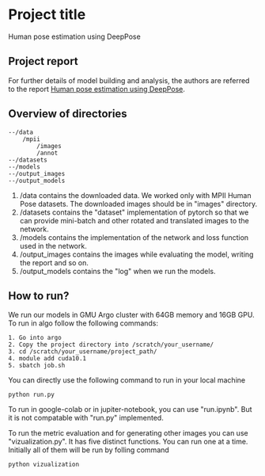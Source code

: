 # Project title
Human pose estimation using DeepPose

## Project report
For further details of model building and analysis, the authors are referred to the report [Human pose estimation using DeepPose](https://github.com/akabiraka/cs682_computer_vision/blob/master/project_human_pose_estimation/report_presentation/Human_pose_estimation.pdf).

## Overview of directories
```
--/data
    /mpii
        /images
        /annot
--/datasets
--/models
--/output_images
--/output_models
```
1. /data contains the downloaded data. We worked only with MPII Human Pose datasets. The downloaded images should be in "images" directory.
2. /datasets contains the "dataset" implementation of pytorch so that we can provide mini-batch and other rotated and translated images to the network.
3. /models contains the implementation of the network and loss function used in the network.
4. /output_images contains the images while evaluating the model, writing the report and so on.
5. /output_models contains the "log" when we run the models.

## How to run?
We run our models in GMU Argo cluster with 64GB memory and 16GB GPU. To run in algo follow the following commands:
```
1. Go into argo
2. Copy the project directory into /scratch/your_username/
3. cd /scratch/your_username/project_path/
4. module add cuda10.1
5. sbatch job.sh
```

You can directly use the following command to run in your local machine
```
python run.py
```

To run in google-colab or in jupiter-notebook, you can use "run.ipynb". But it is not compatable with "run.py" implemented.

To run the metric evaluation and for generating other images you can use "vizualization.py". It has five distinct functions. You can run one at a time. Initially all of them will be run by folling command
```
python vizualization
```

